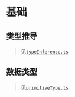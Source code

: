 # 基础

## 类型推导

> 见[`typeInference.ts`](./typeInference.ts)

## 数据类型

> 见[`primitiveType.ts`](./primitiveType.ts)